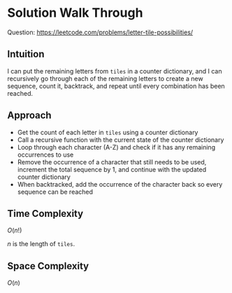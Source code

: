 # Solution Walk Through
Question: https://leetcode.com/problems/letter-tile-possibilities/

## Intuition
I can put the remaining letters from `tiles` in a counter dictionary, and I can recursively go through each of the remaining letters to create a new sequence, count it, backtrack, and repeat until every combination has been reached.

## Approach
- Get the count of each letter in `tiles` using a counter dictionary
- Call a recursive function with the current state of the counter dictionary
- Loop through each character (A-Z) and check if it has any remaining occurrences to use
- Remove the occurrence of a character that still needs to be used, increment the total sequence by 1, and continue with the updated counter dictionary
- When backtracked, add the occurrence of the character back so every sequence can be reached

## Time Complexity
$O(n!)$

$n$ is the length of `tiles`.

## Space Complexity
$O(n)$
